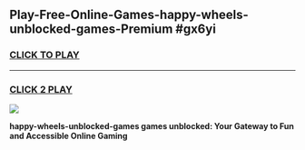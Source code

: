 
## Play-Free-Online-Games-happy-wheels-unblocked-games-Premium #gx6yi
<h3>
<a href="https://premium.freeplayer.one?title=happy-wheels-unblocked-games&ref=8M">CLICK TO PLAY</a></h3>
<hr>

<h3>
<a href="https://premium.freeplayer.one?title=happy-wheels-unblocked-games&ref=8M">CLICK 2 PLAY</a>
  
</h3>

<a href="https://premium.freeplayer.one?title=happy-wheels-unblocked-games&ref=8M"><img src="https://clearcache.store/games.png"></a>


**happy-wheels-unblocked-games games unblocked: Your Gateway to Fun and Accessible Online Gaming**
